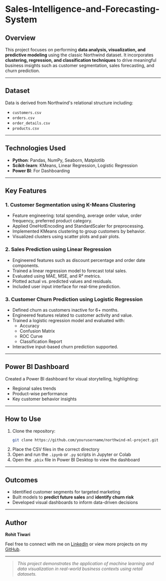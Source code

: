 # Sales-Intelligence-and-Forecasting-System

## Overview
This project focuses on performing **data analysis, visualization, and predictive modeling** using the classic Northwind dataset. It incorporates **clustering, regression, and classification techniques** to drive meaningful business insights such as customer segmentation, sales forecasting, and churn prediction.

---

## Dataset
Data is derived from Northwind's relational structure including:
- `customers.csv`
- `orders.csv`
- `order_details.csv`
- `products.csv`

---

## Technologies Used
- **Python**: Pandas, NumPy, Seaborn, Matplotlib
- **Scikit-learn**: KMeans, Linear Regression, Logistic Regression
- **Power BI**: For Dashboarding

---

## Key Features

### 1. Customer Segmentation using K-Means Clustering
- Feature engineering: total spending, average order value, order frequency, preferred product category.
- Applied OneHotEncoding and StandardScaler for preprocessing.
- Implemented KMeans clustering to group customers by behavior.
- Visualized clusters using scatter plots and pair plots.

### 2. Sales Prediction using Linear Regression
- Engineered features such as discount percentage and order date components.
- Trained a linear regression model to forecast total sales.
- Evaluated using MAE, MSE, and R² metrics.
- Plotted actual vs. predicted values and residuals.
- Included user input interface for real-time prediction.

### 3. Customer Churn Prediction using Logistic Regression
- Defined churn as customers inactive for 6+ months.
- Engineered features related to customer activity and value.
- Trained a logistic regression model and evaluated with:
  - Accuracy
  - Confusion Matrix
  - ROC Curve
  - Classification Report
- Interactive input-based churn prediction supported.

---

## Power BI Dashboard
Created a Power BI dashboard for visual storytelling, highlighting:
- Regional sales trends
- Product-wise performance
- Key customer behavior insights

---

## How to Use
1. Clone the repository:
    ```bash
    git clone https://github.com/yourusername/northwind-ml-project.git
    ```
2. Place the CSV files in the correct directory
3. Open and run the `.ipynb` or `.py` scripts in Jupyter or Colab
4. Open the `.pbix` file in Power BI Desktop to view the dashboard

---

## Outcomes
- Identified customer segments for targeted marketing
- Built models to **predict future sales** and **identify churn risk**
- Developed visual dashboards to inform data-driven decisions

---

## Author
**Rohit Tiwari**

Feel free to connect with me on [LinkedIn](https://www.linkedin.com/in/rohit-tiwari-data/) or view more projects on my [GitHub](https://github.com/RohitTiwari7879).

---

> _This project demonstrates the application of machine learning and data visualization in real-world business contexts using retail datasets._
